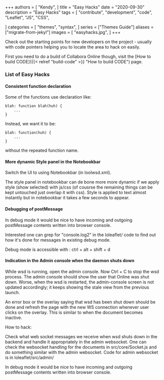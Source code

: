+++
authors = [
    "Kendy",
]
title = "Easy Hacks"
date = "2020-09-30"
description = "Easy Hacks"
tags = [
    "contribute",
    "development",
    "code",
    "Leaflet",
    "JS",
    "CSS",

]
categories = [
    "themes",
    "syntax",
]
series = ["Themes Guide"]
aliases = ["migrate-from-jekyl"]
images = [
    "easyhacks.jpg",
]
+++

Check out the starting points for new developers on the project - usually with
code pointers helping you to locate the area to hack on easily.
<!--more-->

First you need to do a build of Collabora Online though, visit
the [How to build CODE]({{< relref "build-code" >}} "How to build CODE") page.

### List of Easy Hacks

#### Consistent function declaration

Some of the functions use declaration like:

    blah: function blah(huh) {
        ...
    }

Instead, we want it to be:

    blah: function(huh) {
        ...
    }

without the repeated function name.

#### More dynamic Style panel in the Notebookbar

Switch the UI to using Notebookbar (in loolwsd.xml).

The style panel in notebookbar can de bone more more dynamic if we apply style
(show selected) with js/css (of cousrse the remaining things can be kept
untouched just overlap it with css). Style is applied to text almost instantly
but in notebookbar it takes a few seconds to appear.

#### Debugging of postMessage

In debug mode it would be nice to have incoming and outgoing postMessage
contents written into browser console.

Interested one can grep for "console.log2" in the loleaflet/ code to find out
how it's done for messages in existing debug mode.

Debug mode is accessible with : ctrl + alt + shift + d

#### Indication in the Admin console when the daemon shuts down

While wsd is running, open the admin console. Now Ctrl + C to stop the wsd
process. The admin console should show the user that Online was shut down.
Worse, when the wsd is restarted, the admin-console screen is not updated
accordingly; it keeps showing the stale view from the previous launch.

An error box or the overlay saying that wsd has been shut down should be done
and refresh the page with the new WS connection whenever user clicks on
the overlay. This is similar to when the document becomes inactive.

How to hack:

Check what web socket messages we receive when wsd shuts down in the backend
and handle it appropriately in the admin websocket. One can check the
websocket handling for the documents in src/core/Socket.js and do something
similar with the admin websocket. Code for admin websocket is in
loleaflet/src/admin/

In debug mode it would be nice to have incoming and outgoing postMessage contents written into browser console.
